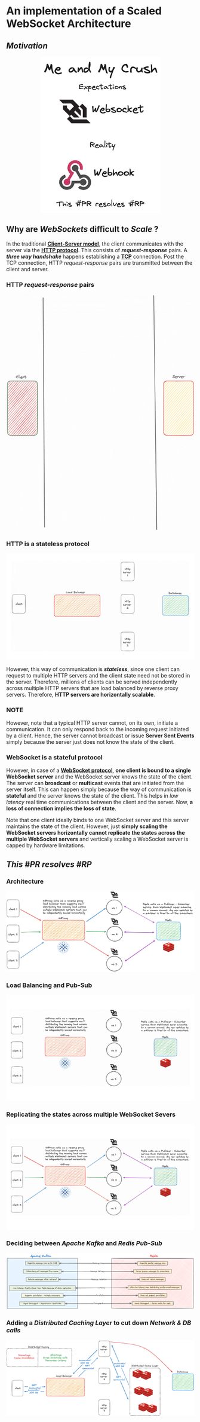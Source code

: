# An implementation of a Scaled WebSocket Architecture

## _Motivation_

<!-- ![](docs/assets/motivation/meme-sheshe.png) -->

<p align='center'>
    <img  src="docs/assets/motivation/meme-sheshe-trans.png">
</P>

## Why are _WebSockets_ difficult to _Scale_ ?

In the traditional [**Client-Server model**](https://en.wikipedia.org/wiki/Client%E2%80%93server_model), the client communicates with the server
via the [**HTTP protocol**](https://datatracker.ietf.org/doc/html/rfc2616). This consists of _**request-response**_ pairs. A _**three way handshake**_ happens establishing a [**TCP**](https://www.ietf.org/rfc/rfc793.txt) connection. Post the TCP connection, HTTP _request-response_
pairs are transmitted between the client and server.

### HTTP _request-response_ pairs

![](docs/assets/flows/http/http-req-res-vertical-trans.gif)

### HTTP is a stateless protocol

![](docs/assets/flows/http/http-stateless-trans.gif)

However, this way of communication is _**stateless**_, since one client can request to multiple HTTP servers and the client state need not be stored in the server. Therefore, millions of clients can be served independently across multiple HTTP servers that are load balanced by reverse proxy servers. Therefore, **HTTP servers are horizontally scalable**.

### NOTE

However, note that a typical HTTP server cannot, on its own, initiate a communication. It can only respond back to the incoming request initiated by a client. Hence, the server cannot broadcast or issue **Server Sent Events** simply because the server just does not know the state of the client.

### WebSocket is a stateful protocol

However, in case of a [**WebSocket protocol**](https://datatracker.ietf.org/doc/html/rfc6455), **one client is bound to a single WebSocket server** and the WebSocket server knows the state of the client. The server can **broadcast** or **multicast** events that are initiated from the server itself. This can happen simply because the way of communication is **stateful** and the server knows the state of the client. This helps in _low latency_ real time communications between the client and the server. Now, **a loss of connection implies the loss of state**.

Note that one client ideally binds to one WebSocket server and this server maintains the state of the client. However, just **simply scaling the WebSocket servers horizontally cannot replicate the states across the multiple WebSocket servers** and vertically scaling a WebSocket server is capped by hardware limitations.

## _This #PR resolves #RP_

### Architecture

![](docs/assets/architecture/wscale-architecture-trans.png)

### Load Balancing and Pub-Sub

![](docs/assets/flows/wscale/wscale-loadbalance-trans.gif)

### Replicating the states across multiple WebSocket Severs

![](docs/assets/flows/wscale/wscale-stateful-trans.gif)

### Deciding between _Apache Kafka_ and _Redis Pub-Sub_

![](docs/assets//pub-sub/redis-vs-kafka-trans.png)

### Adding a _Distributed Caching Layer_ to cut down _Network & DB calls_

![](docs/assets/caching/distributed-caching-trans.png)
